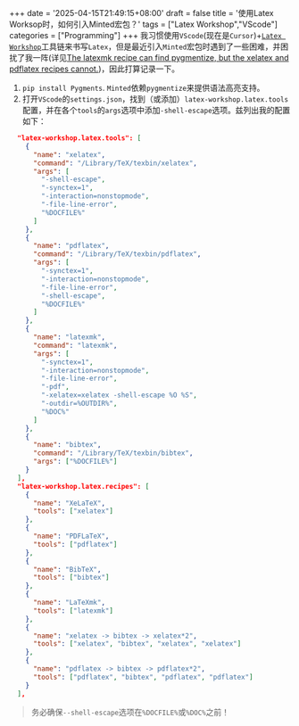 +++
date = '2025-04-15T21:49:15+08:00'
draft = false
title = '使用Latex Worksop时，如何引入Minted宏包？'
tags = ["Latex Workshop","VScode"]  
categories = ["Programming"]
+++
我习惯使用`VScode`(现在是`Cursor`)+[`Latex Workshop`](https://github.com/James-Yu/LaTeX-Workshop)工具链来书写`Latex`，但是最近引入`Minted`宏包时遇到了一些困难，并困扰了我一阵(详见[The latexmk recipe can find pygmentize, but the xelatex and pdflatex recipes cannot.](https://github.com/James-Yu/LaTeX-Workshop/discussions/4574))，因此打算记录一下。
1. `pip install Pygments`. `Minted`依赖`pygmentize`来提供语法高亮支持。
2. 打开`VScode`的`settings.json`，找到（或添加）`latex-workshop.latex.tools`配置，并在各个`tools`的`args`选项中添加`-shell-escape`选项。兹列出我的配置如下：
```json
  "latex-workshop.latex.tools": [
    {
      "name": "xelatex",
      "command": "/Library/TeX/texbin/xelatex",
      "args": [
        "-shell-escape",
        "-synctex=1",
        "-interaction=nonstopmode",
        "-file-line-error",
        "%DOCFILE%"
      ]
    },
    {
      "name": "pdflatex",
      "command": "/Library/TeX/texbin/pdflatex",
      "args": [
        "-synctex=1",
        "-interaction=nonstopmode",
        "-file-line-error",
        "-shell-escape",
        "%DOCFILE%"
      ]
    },
    {
      "name": "latexmk",
      "command": "latexmk",
      "args": [
        "-synctex=1",
        "-interaction=nonstopmode",
        "-file-line-error",
        "-pdf",
        "-xelatex=xelatex -shell-escape %O %S",
        "-outdir=%OUTDIR%",
        "%DOC%"
      ]
    },
    {
      "name": "bibtex",
      "command": "/Library/TeX/texbin/bibtex",
      "args": ["%DOCFILE%"]
    }
  ],
  "latex-workshop.latex.recipes": [
    {
      "name": "XeLaTeX",
      "tools": ["xelatex"]
    },
    {
      "name": "PDFLaTeX",
      "tools": ["pdflatex"]
    },
    {
      "name": "BibTeX",
      "tools": ["bibtex"]
    },
    {
      "name": "LaTeXmk",
      "tools": ["latexmk"]
    },
    {
      "name": "xelatex -> bibtex -> xelatex*2",
      "tools": ["xelatex", "bibtex", "xelatex", "xelatex"]
    },
    {
      "name": "pdflatex -> bibtex -> pdflatex*2",
      "tools": ["pdflatex", "bibtex", "pdflatex", "pdflatex"]
    }
  ],
```
> 务必确保`--shell-escape`选项在`%DOCFILE%`或`%DOC%`之前！